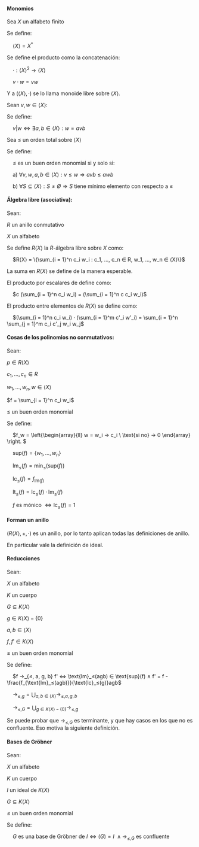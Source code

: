 #### Monomios

Sea $X$ un alfabeto finito

Se define:

    $⟨X⟩ = X^*$

Se define el producto como la concatenación:

    $· : ⟨X⟩^2 → ⟨X⟩$

    $v · w = vw$

Y a $(⟨X⟩, ·)$ se lo llama monoide libre sobre $⟨X⟩$.

Sean $v, w ∈ ⟨X⟩$:

Se define:

    $v | w ⇔ ∃a , b ∈ ⟨X⟩ : w = avb$

Sea $≤$ un orden total sobre $⟨X⟩$

Se define:

    $≤$ es un buen orden monomial si y solo si:

    a) $∀v, w, a, b ∈ ⟨X⟩ : v ≤ w ⇒ avb ≤ awb$

    b) $∀S ⊆ ⟨X⟩ : S ≠ Ø ⇒ S$ tiene mínimo elemento con respecto a $≤$

#### Álgebra libre (asociativa):

Sean:

$R$ un anillo conmutativo

$X$ un alfabeto

Se define $R⟨X⟩$ la $R$-álgebra libre sobre $X$ como:

    $R⟨X⟩ = \{\sum_{i = 1}^n c_i w_i : c_1, …, c_n ∈ R, w_1, …, w_n ∈ ⟨X⟩\}$

La suma en $R⟨X⟩$ se define de la manera esperable.

El producto por escalares de define como:

    $c (\sum_{i = 1}^n c_i w_i) = (\sum_{i = 1}^n c c_i w_i)$

El producto entre elementos de $R⟨X⟩$ se define como:

    $(\sum_{i = 1}^n c_i w_i) · (\sum_{i = 1}^m c'_i w'_i) = \sum_{i = 1}^n \sum_{j = 1}^m c_i c'_j w_i w_j$

#### Cosas de los polinomios no conmutativos:

Sean:

$p ∈ R⟨X⟩$

$c_1, …, c_n ∈ R$

$w_1, …, w_n, w ∈ ⟨X⟩$

$f = \sum_{i = 1}^n c_i w_i$

$≤$ un buen orden monomial

Se define:

    $f_w = \left\{\begin{array}{ll} w = w_i → c_i \\ \text{si no} → 0  \end{array} \right. $ 

    $\text{sup}(f) = \{w_1, …, w_n\}$

    $\text{lm}_≤(f) = \min_≤(\text{sup}(f))$

    $\text{lc}_≤(f) = f_{\text{lm}(f)}$

    $\text{lt}_≤(f) = \text{lc}_≤(f) · \text{lm}_≤(f)$

    $f$ es mónico $⇔ \text{lc}_≤(f) = 1$

#### Forman un anillo

$(R⟨X⟩, +, ·)$ es un anillo, por lo tanto aplican todas las definiciones de anillo.

En particular vale la definición de ideal.

#### Reducciones

Sean:

$X$ un alfabeto

$K$ un cuerpo

$G ⊆ K⟨X⟩$

$g ∈ K⟨X⟩ - \{0\}$

$a, b ∈ ⟨X⟩$

$f, f' ∈ K⟨X⟩$

$≤$ un buen orden monomial

Se define:

    $f →_{≤, a, g, b} f' ⇔ \text{lm}_≤(agb) ∈ \text{sup}(f) ∧ f' = f - \frac{f_{\text{lm}_≤(agb)}}{\text{lc}_≤(g)}agb$

    $→_{≤, g} = \bigcup_{a, b ∈ ⟨X⟩} →_{≤, a, g, b}$

    $→_{≤, G} = \bigcup_{g ∈ K⟨X⟩ - \{0\}} →_{≤, g}$

Se puede probar que $→_{≤, G}$ es terminante, y que hay casos en los que no es confluente. Eso motiva la siguiente definición.

#### Bases de Gröbner

Sean:

$X$ un alfabeto

$K$ un cuerpo

$I$ un ideal de $K⟨X⟩$

$G ⊆ K⟨X⟩$

$≤$ un buen orden monomial

Se define:

    $G$ es una base de Gröbner de $I ⇔ (G) = I \ ∧ →_{≤, G}$ es confluente
